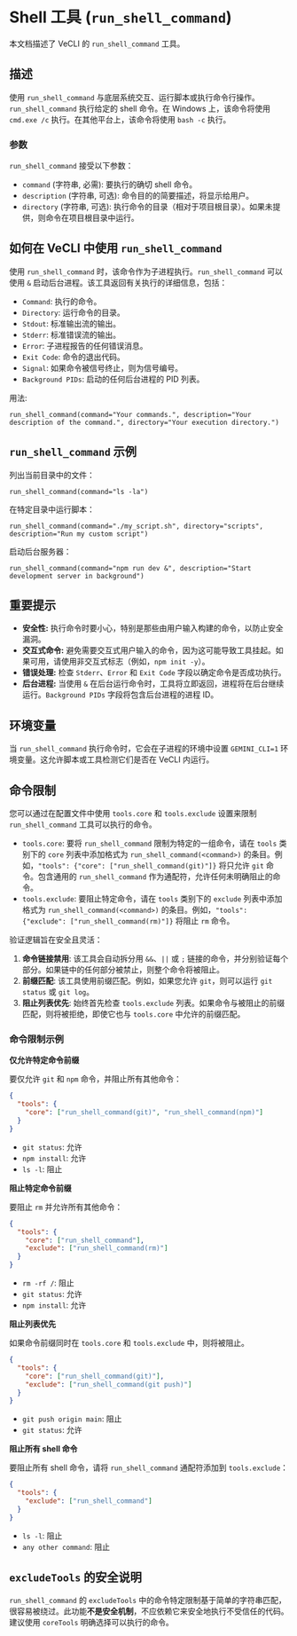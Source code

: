 # Shell 工具 (`run_shell_command`)

本文档描述了 VeCLI 的 `run_shell_command` 工具。

## 描述

使用 `run_shell_command` 与底层系统交互、运行脚本或执行命令行操作。`run_shell_command` 执行给定的 shell 命令。在 Windows 上，该命令将使用 `cmd.exe /c` 执行。在其他平台上，该命令将使用 `bash -c` 执行。

### 参数

`run_shell_command` 接受以下参数：

- `command` (字符串, 必需): 要执行的确切 shell 命令。
- `description` (字符串, 可选): 命令目的的简要描述，将显示给用户。
- `directory` (字符串, 可选): 执行命令的目录（相对于项目根目录）。如果未提供，则命令在项目根目录中运行。

## 如何在 VeCLI 中使用 `run_shell_command`

使用 `run_shell_command` 时，该命令作为子进程执行。`run_shell_command` 可以使用 `&` 启动后台进程。该工具返回有关执行的详细信息，包括：

- `Command`: 执行的命令。
- `Directory`: 运行命令的目录。
- `Stdout`: 标准输出流的输出。
- `Stderr`: 标准错误流的输出。
- `Error`: 子进程报告的任何错误消息。
- `Exit Code`: 命令的退出代码。
- `Signal`: 如果命令被信号终止，则为信号编号。
- `Background PIDs`: 启动的任何后台进程的 PID 列表。

用法:

```
run_shell_command(command="Your commands.", description="Your description of the command.", directory="Your execution directory.")
```

## `run_shell_command` 示例

列出当前目录中的文件：

```
run_shell_command(command="ls -la")
```

在特定目录中运行脚本：

```
run_shell_command(command="./my_script.sh", directory="scripts", description="Run my custom script")
```

启动后台服务器：

```
run_shell_command(command="npm run dev &", description="Start development server in background")
```

## 重要提示

- **安全性:** 执行命令时要小心，特别是那些由用户输入构建的命令，以防止安全漏洞。
- **交互式命令:** 避免需要交互式用户输入的命令，因为这可能导致工具挂起。如果可用，请使用非交互式标志（例如，`npm init -y`）。
- **错误处理:** 检查 `Stderr`、`Error` 和 `Exit Code` 字段以确定命令是否成功执行。
- **后台进程:** 当使用 `&` 在后台运行命令时，工具将立即返回，进程将在后台继续运行。`Background PIDs` 字段将包含后台进程的进程 ID。

## 环境变量

当 `run_shell_command` 执行命令时，它会在子进程的环境中设置 `GEMINI_CLI=1` 环境变量。这允许脚本或工具检测它们是否在 VeCLI 内运行。

## 命令限制

您可以通过在配置文件中使用 `tools.core` 和 `tools.exclude` 设置来限制 `run_shell_command` 工具可以执行的命令。

- `tools.core`: 要将 `run_shell_command` 限制为特定的一组命令，请在 `tools` 类别下的 `core` 列表中添加格式为 `run_shell_command(<command>)` 的条目。例如，`"tools": {"core": ["run_shell_command(git)"]}` 将只允许 `git` 命令。包含通用的 `run_shell_command` 作为通配符，允许任何未明确阻止的命令。
- `tools.exclude`: 要阻止特定命令，请在 `tools` 类别下的 `exclude` 列表中添加格式为 `run_shell_command(<command>)` 的条目。例如，`"tools": {"exclude": ["run_shell_command(rm)"]}` 将阻止 `rm` 命令。

验证逻辑旨在安全且灵活：

1.  **命令链接禁用**: 该工具会自动拆分用 `&&`、`||` 或 `;` 链接的命令，并分别验证每个部分。如果链中的任何部分被禁止，则整个命令将被阻止。
2.  **前缀匹配**: 该工具使用前缀匹配。例如，如果您允许 `git`，则可以运行 `git status` 或 `git log`。
3.  **阻止列表优先**: 始终首先检查 `tools.exclude` 列表。如果命令与被阻止的前缀匹配，则将被拒绝，即使它也与 `tools.core` 中允许的前缀匹配。

### 命令限制示例

**仅允许特定命令前缀**

要仅允许 `git` 和 `npm` 命令，并阻止所有其他命令：

```json
{
  "tools": {
    "core": ["run_shell_command(git)", "run_shell_command(npm)"]
  }
}
```

- `git status`: 允许
- `npm install`: 允许
- `ls -l`: 阻止

**阻止特定命令前缀**

要阻止 `rm` 并允许所有其他命令：

```json
{
  "tools": {
    "core": ["run_shell_command"],
    "exclude": ["run_shell_command(rm)"]
  }
}
```

- `rm -rf /`: 阻止
- `git status`: 允许
- `npm install`: 允许

**阻止列表优先**

如果命令前缀同时在 `tools.core` 和 `tools.exclude` 中，则将被阻止。

```json
{
  "tools": {
    "core": ["run_shell_command(git)"],
    "exclude": ["run_shell_command(git push)"]
  }
}
```

- `git push origin main`: 阻止
- `git status`: 允许

**阻止所有 shell 命令**

要阻止所有 shell 命令，请将 `run_shell_command` 通配符添加到 `tools.exclude`：

```json
{
  "tools": {
    "exclude": ["run_shell_command"]
  }
}
```

- `ls -l`: 阻止
- `any other command`: 阻止

## `excludeTools` 的安全说明

`run_shell_command` 的 `excludeTools` 中的命令特定限制基于简单的字符串匹配，很容易被绕过。此功能**不是安全机制**，不应依赖它来安全地执行不受信任的代码。建议使用 `coreTools` 明确选择可以执行的命令。